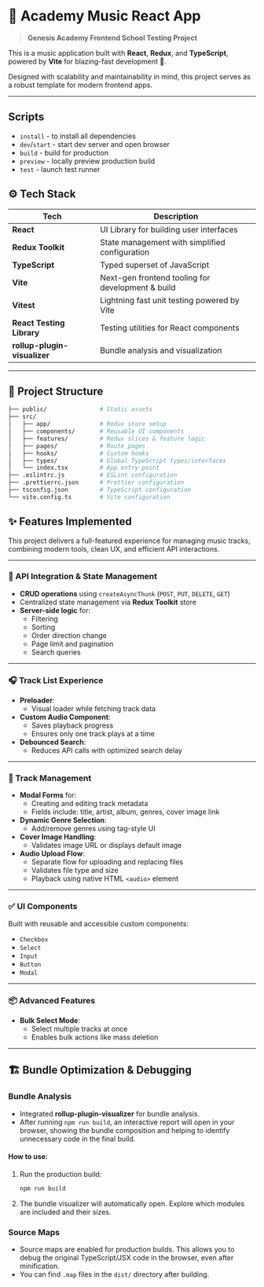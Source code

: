 # 🎵 Academy Music React App

> **Genesis Academy Frontend School Testing Project**

This is a music application built with **React**, **Redux**, and **TypeScript**, powered by **Vite** for blazing-fast development 🚀.

Designed with scalability and maintainability in mind, this project serves as a robust template for modern frontend apps.

---

## Scripts

- `install` - to install all dependencies
- `dev`/`start` - start dev server and open browser
- `build` - build for production
- `preview` - locally preview production build
- `test` - launch test runner

## ⚙️ Tech Stack

| Tech                         | Description                                       |
| ---------------------------- | ------------------------------------------------- |
| **React**                    | UI Library for building user interfaces           |
| **Redux Toolkit**            | State management with simplified configuration    |
| **TypeScript**               | Typed superset of JavaScript                      |
| **Vite**                     | Next-gen frontend tooling for development & build |
| **Vitest**                   | Lightning fast unit testing powered by Vite       |
| **React Testing Library**    | Testing utilities for React components            |
| **rollup-plugin-visualizer** | Bundle analysis and visualization                 |

---

## 📂 Project Structure

```bash
├── public/               # Static assets
├── src/
│   ├── app/              # Redux store setup
│   ├── components/       # Reusable UI components
│   ├── features/         # Redux slices & feature logic
│   ├── pages/            # Route pages
│   ├── hooks/            # Custom hooks
│   ├── types/            # Global TypeScript types/interfaces
│   └── index.tsx         # App entry point
├── .eslintrc.js          # ESLint configuration
├── .prettierrc.json      # Prettier configuration
├── tsconfig.json         # TypeScript configuration
└── vite.config.ts        # Vite configuration
```

## ✨ Features Implemented

This project delivers a full-featured experience for managing music tracks, combining modern tools, clean UX, and efficient API interactions.

---

### 🔄 API Integration & State Management

- **CRUD operations** using `createAsyncThunk` (`POST`, `PUT`, `DELETE`, `GET`)
- Centralized state management via **Redux Toolkit** store
- **Server-side logic** for:
   - Filtering
   - Sorting
   - Order direction change
   - Page limit and pagination
   - Search queries

---

### 🎧 Track List Experience

- **Preloader**:
   - Visual loader while fetching track data
- **Custom Audio Component**:
   - Saves playback progress
   - Ensures only one track plays at a time
- **Debounced Search**:
   - Reduces API calls with optimized search delay

---

### 📝 Track Management

- **Modal Forms** for:
   - Creating and editing track metadata
   - Fields include: title, artist, album, genres, cover image link
- **Dynamic Genre Selection**:
   - Add/remove genres using tag-style UI
- **Cover Image Handling**:
   - Validates image URL or displays default image
- **Audio Upload Flow**:
   - Separate flow for uploading and replacing files
   - Validates file type and size
   - Playback using native HTML `<audio>` element

---

### ✅ UI Components

Built with reusable and accessible custom components:

- `Checkbox`
- `Select`
- `Input`
- `Button`
- `Modal`

---

### 📦 Advanced Features

- **Bulk Select Mode**:
   - Select multiple tracks at once
   - Enables bulk actions like mass deletion

---

## 🏗️ Bundle Optimization & Debugging

### Bundle Analysis

- Integrated **rollup-plugin-visualizer** for bundle analysis.
- After running `npm run build`, an interactive report will open in your browser, showing the bundle composition and helping to identify unnecessary code in the final build.

#### How to use:

1. Run the production build:
   ```bash
   npm run build
   ```
2. The bundle visualizer will automatically open. Explore which modules are included and their sizes.

### Source Maps

- Source maps are enabled for production builds. This allows you to debug the original TypeScript/JSX code in the browser, even after minification.
- You can find `.map` files in the `dist/` directory after building.
